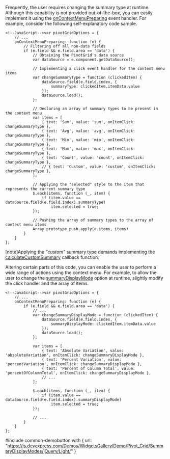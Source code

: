 Frequently, the user requires changing the summary type at runtime. Although this capability is not provided out-of-the-box, you can easily implement it using the [onContextMenuPreparing](/api-reference/10%20UI%20Widgets/dxPivotGrid/1%20Configuration/onContextMenuPreparing.md '/Documentation/ApiReference/UI_Widgets/dxPivotGrid/Configuration/#onContextMenuPreparing') event handler. For example, consider the following self-explanatory code sample.

    <!--JavaScript-->var pivotGridOptions = {
        // ...
        onContextMenuPreparing: function (e) {
            // Filtering off all non-data fields
            if (e.field && e.field.area == 'data') {
                // Obtaining the PivotGrid's data source
                var dataSource = e.component.getDataSource();
                
                // Implementing a click event handler for the context menu items
                var changeSummaryType = function (clickedItem) {
                    dataSource.field(e.field.index, {
                        summaryType: clickedItem.itemData.value
                    });
                    dataSource.load();
                };
                
                // Declaring an array of summary types to be present in the context menu
                var items = [
                    { text: 'Sum', value: 'sum', onItemClick: changeSummaryType },
                    { text: 'Avg', value: 'avg', onItemClick: changeSummaryType },
                    { text: 'Min', value: 'min', onItemClick: changeSummaryType },
                    { text: 'Max', value: 'max', onItemClick: changeSummaryType },
                    { text: 'Count', value: 'count', onItemClick: changeSummaryType },
                    // { text: 'Custom', value: 'custom', onItemClick: changeSummaryType },
                ];
                
                // Applying the "selected" style to the item that represents the current summary type
                $.each(items, function (_, item) {
                    if (item.value == dataSource.field(e.field.index).summaryType)
                        item.selected = true;
                });
                    
                // Pushing the array of summary types to the array of context menu items
                Array.prototype.push.apply(e.items, items)
            }
        }
    };

[note]Applying the *"custom"* summary type demands implementing the [calculateCustomSummary](/api-reference/30%20Data%20Layer/PivotGridDataSource/1%20Configuration/fields/calculateCustomSummary.md '/Documentation/ApiReference/Data_Layer/PivotGridDataSource/Configuration/fields/#calculateCustomSummary') callback function.

Altering certain parts of this code, you can enable the user to perform a wide range of actions using the context menu. For example, to allow the user to change the [summaryDisplayMode](/api-reference/30%20Data%20Layer/PivotGridDataSource/1%20Configuration/fields/summaryDisplayMode.md '/Documentation/ApiReference/Data_Layer/PivotGridDataSource/Configuration/fields/#summaryDisplayMode') option at runtime, slightly modify the click handler and the array of items.

    <!--JavaScript-->var pivotGridOptions = {
        // ...
        onContextMenuPreparing: function (e) {
            if (e.field && e.field.area == 'data') {
                // ...
                var changeSummaryDisplayMode = function (clickedItem) {
                    dataSource.field(e.field.index, {
                        summaryDisplayMode: clickedItem.itemData.value
                    });
                    dataSource.load();
                };

                var items = [
                    { text: 'Absolute Variation', value: 'absoluteVariation', onItemClick: changeSummaryDisplayMode },
                    { text: 'Percent Variation', value: 'percentVariation', onItemClick: changeSummaryDisplayMode },
                    { text: 'Percent of Column Total', value: 'percentOfColumnTotal', onItemClick: changeSummaryDisplayMode },
                    // ...
                ];
                
                $.each(items, function (_, item) {
                    if (item.value == dataSource.field(e.field.index).summaryDisplayMode)
                        item.selected = true;
                });
                
                // ...
            }
        }
    };

#include common-demobutton with {
    url: "https://js.devexpress.com/Demos/WidgetsGallery/Demo/Pivot_Grid/SummaryDisplayModes/jQuery/Light/"
}
